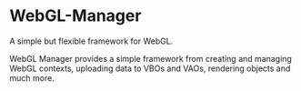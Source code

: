 # WebGL-Manager
A simple but flexible framework for WebGL.

WebGL Manager provides a simple framework from creating and managing WebGL contexts, uploading data to VBOs and VAOs, rendering objects and much more.